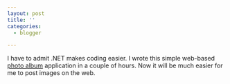 ```yaml
---
layout: post
title: ''
categories:
  - blogger

---
```


I have to admit .NET makes coding easier.  I wrote this simple web-based <a href="http://www.kirbyland.net/photoroom/">photo album</a> application in a couple of hours.  Now it will be much easier for me to post images on the web.
